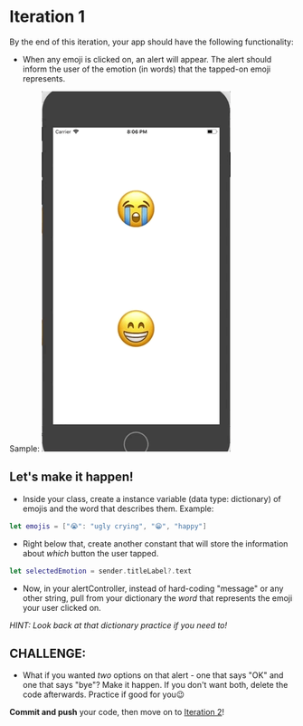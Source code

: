# Iteration 1

By the end of this iteration, your app should have the following functionality:
  - When any emoji is clicked on, an alert will appear. The alert should inform the user of the emotion (in words) that the tapped-on emoji represents.

Sample:
![inline](./1_emoji.gif)

## Let's make it happen!

- Inside your class, create a instance variable (data type: dictionary) of emojis and the word that describes them. Example:

```swift
let emojis = ["😭": "ugly crying", "😁", "happy"]
```

- Right below that, create another constant that will store the information about _which_ button the user tapped.

```swift
let selectedEmotion = sender.titleLabel?.text
```

- Now, in your alertController, instead of hard-coding "message" or any other string, pull from your dictionary the _word_ that represents the emoji your user clicked on.

_HINT: Look back at that dictionary practice if you need to!_


## CHALLENGE:

- What if you wanted _two_ options on that alert - one that says "OK" and one that says "bye"? Make it happen. If you don't want both, delete the code afterwards. Practice if good for you😉

**Commit and push** your code, then move on to [Iteration 2](./iteration_2.markdown)!
